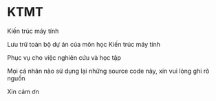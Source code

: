 # KTMT
Kiến trúc máy tính

Lưu trữ toàn bộ dự án của môn học Kiến trúc máy tính

Phục vụ cho việc nghiên cứu và học tập

Mọi cá nhân nào sử dụng lại những source code này, xin vui lòng ghi rõ nguồn

Xin cảm ơn
